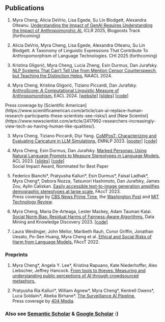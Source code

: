## Publications
1. Myra Cheng, Alicia DeVrio, Lisa Egede, Su Lin Blodgett, Alexandra Olteanu. [Understanding the Impact of GenAI Requires Understanding the Impact of Anthropomorphic AI.](https://arxiv.org/pdf/2410.08526) ICLR 2025, Blogposts Track (forthcoming)

2. Alicia DeVrio, Myra Cheng, Lisa Egede, Alexandra Olteanu, Su Lin Blodgett. A Taxonomy of Linguistic Expressions That Contribute To Anthropomorphism of Language Technologies. CHI 2025 (forthcoming)
   
1. Kristina Gligorić, Myra Cheng, Lucia Zheng, Esin Durmus, Dan Jurafsky. [NLP Systems That Can’t Tell Use from Mention Censor Counterspeech, but Teaching the Distinction Helps.](https://arxiv.org/pdf/2404.01651.pdf) NAACL 2024.

2. Myra Cheng, Kristina Gligorić, Tiziano Piccardi, Dan Jurafsky. [AnthroScore: A Computational Linguistic Measure of Anthropomorphism.](https://arxiv.org/pdf/2402.02056.pdf) EACL 2024. <span class="subline">[[website]](http://anthroscore.stanford.edu/)  [[slides]](anthroslides.pdf) [[code]](https://github.com/myracheng/AnthroScore)</span>  
<span class="subline">
Press coverage by [Scientific American](https://www.scientificamerican.com/article/can-ai-replace-human-research-participants-these-scientists-see-risks/) and [New Scientist](https://www.newscientist.com/article/2417992-researchers-increasingly-view-tech-as-having-human-like-qualities/).</span>  

3. Myra Cheng, Tiziano Piccardi, Diyi Yang. [CoMPosT: Characterizing and Evaluating Caricature in LLM Simulations.](https://arxiv.org/pdf/2310.11501.pdf) EMNLP 2023. <span class="subline">[[poster]](compost_poster.pdf) [[code]](https://github.com/myracheng/lm_caricature)</span>

4. Myra Cheng, Esin Durmus, Dan Jurafsky. [Marked Personas: Using Natural Language Prompts to Measure Stereotypes in Language Models.](https://arxiv.org/pdf/2305.18189.pdf) ACL 2023. <span class="subline">[[slides]](marked_slides.pdf)  [[code]](https://github.com/myracheng/markedpersonas)</span>  
<span class="subline">Social Impact Award, Nominated for Best Paper</span> 

5. Federico Bianchi\*, Pratyusha Kalluri\*, Esin Durmus\*, Faisal Ladhak\*, Myra Cheng\*, Debora Nozza, Tatsunori Hashimoto, Dan Jurafsky, James Zou, Aylin Caliskan. [Easily accessible text-to-image generation amplifies demographic stereotypes at large scale.](https://arxiv.org/pdf/2211.03759.pdf) FAccT 2023.  
<span  class="subline">Press coverage by [CBS News Prime Time](https://www.youtube.com/watch?v=0KFJf9QqfCw), the [Washington Post](https://www.washingtonpost.com/technology/interactive/2023/ai-generated-images-bias-racism-sexism-stereotypes/) and [MIT Technology Review](https://www.technologyreview.com/2023/03/22/1070167/these-news-tool-let-you-see-for-yourself-how-biased-ai-image-models-are/).</span>

6. Myra Cheng, Maria De-Arteaga, Lester Mackey, Adam Tauman Kalai. [Social Norm Bias: Residual Harms of Fairness-Aware Algorithms.](https://arxiv.org/pdf/2108.11056.pdf) Data Mining and Knowledge Discovery 2023. <span class="subline">[[code]](https://github.com/pinkvelvet9/snobpaper/)</span>

7. Laura Weidinger, John Mellor, Maribeth Rauh, Conor Griffin, Jonathan Uesato, Po-Sen Huang, Myra Cheng et al. [Ethical and Social Risks of Harm from Language Models.](https://arxiv.org/pdf/2112.04359.pdf) FAccT 2022.

### Preprints

1. Myra Cheng\*, Angela Y. Lee\*, Kristina Rapuano, Kate Niederhoffer, Alex Liebscher, Jeffrey Hancock. [From tools to thieves: Measuring and understanding public perceptions of AI through crowdsourced metaphors.](https://www.arxiv.org/pdf/2501.18045)

2. Pratyusha Ria Kalluri\*, William Agnew\*, Myra Cheng\*, Kentrell Owens\*, Luca Soldaini\*, Abeba Birhane\*. [The Surveillance AI Pipeline.](https://arxiv.org/pdf/2309.15084.pdf)   
<span  class="subline">Press coverage by [404 Media](https://www.404media.co/how-the-surveillance-ai-pipeline-literally-objectifies-human-beings/).</span>

### Also see [Semantic Scholar](https://www.semanticscholar.org/author/M.-Cheng/2149615775) & [Google Scholar](https://scholar.google.com/citations?user=gaslQl8AAAAJ&hl=en) :) 


<br><br>
